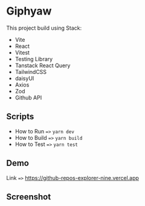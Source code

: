 # Giphyaw

This project build using Stack:

-   Vite
-   React
-   Vitest
-   Testing Library
-   Tanstack React Query
-   TailwindCSS
-   daisyUI
-   Axios
-   Zod
-   Github API

## Scripts

-   How to Run `=>` `yarn dev`
-   How to Build `=>` `yarn build`
-   How to Test `=>` `yarn test`

## Demo

Link `=>` https://github-repos-explorer-nine.vercel.app

## Screenshot
